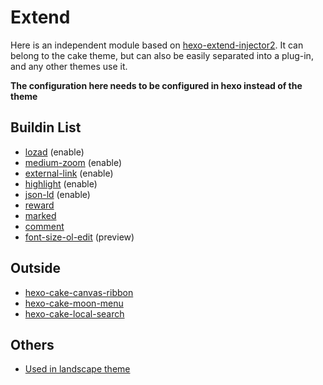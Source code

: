 # Extend

Here is an independent module based on [hexo-extend-injector2](https://github.com/jiangtj/hexo-extend-injector2). It can belong to the cake theme, but can also be easily separated into a plug-in, and any other themes use it.

**The configuration here needs to be configured in hexo instead of the theme**

## Buildin List

- [lozad](lozad) (enable)
- [medium-zoom](medium-zoom) (enable)
- [external-link](external-link) (enable)
- [highlight](highlight) (enable)
- [json-ld](json-ld) (enable)
- [reward](reward)
- [marked](marked)
- [comment](comment)
- [font-size-ol-edit](font-size-preview) (preview)

## Outside

- [hexo-cake-canvas-ribbon](https://github.com/jiangtj-lab/hexo-cake-canvas-ribbon)
- [hexo-cake-moon-menu](https://github.com/jiangtj-lab/hexo-cake-moon-menu)
- [hexo-cake-local-search](https://github.com/jiangtj-lab/hexo-cake-local-search)

## Others

- [Used in landscape theme](https://github.com/jiangtj-lab/hexo-cake-extend-others-example)
